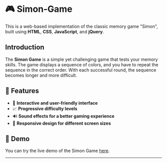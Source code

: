 # 🎮 Simon-Game
This is a web-based implementation of the classic memory game "Simon", built using **HTML**, **CSS**, **JavaScript**, and **jQuery**.

##  Introduction

The **Simon Game** is a simple yet challenging game that tests your memory skills. The game displays a sequence of colors, and you have to repeat the sequence in the correct order. With each successful round, the sequence becomes longer and more difficult.

## 🚀 Features

- 🎨 **Interactive and user-friendly interface**
- 📈 **Progressive difficulty levels**
- 🔊 **Sound effects for a better gaming experience**
- 📱 **Responsive design for different screen sizes**

## 🎥 Demo

You can try the live demo of the Simon Game [here](#).

---
